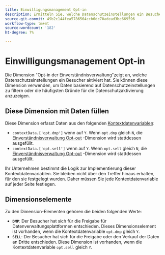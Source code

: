 ```yaml
---
title: Einwilligungsmanagement Opt-in
description: Ermitteln Sie, welche Datenschutzeinstellungen ein Besucher aktiviert hat.
source-git-commit: 49b2c144fea5786564ccb6dc70adead3bc669596
workflow-type: tm+mt
source-wordcount: '182'
ht-degree: 7%

---
```


# Einwilligungsmanagement Opt-in

Die Dimension &quot;Opt-in der Einverständnisverwaltung&quot;zeigt an, welche Datenschutzeinstellungen ein Besucher aktiviert hat. Sie können diese Dimension verwenden, um Daten basierend auf Datenschutzeinstellungen zu filtern oder die häufigsten Gründe für die Datenschutzaktivierung anzuzeigen.

## Diese Dimension mit Daten füllen

Diese Dimension erfasst Daten aus den folgenden [Kontextdatenvariablen](/help/implement/vars/page-vars/contextdata.md):

* `contextData.['opt.dmp']` wenn auf `Y`. Wenn `opt.dmp` gleich `N`, die [Einverständnisverwaltung Opt-out](cm-opt-out.md) -Dimension wird stattdessen ausgefüllt.
* `contextData.['opt.sell']` wenn auf `Y`. Wenn `opt.sell` gleich `N`, die [Einverständnisverwaltung Opt-out](cm-opt-out.md) -Dimension wird stattdessen ausgefüllt.

Ihr Unternehmen bestimmt die Logik zur Implementierung dieser Kontextdatenvariablen. Sie bleiben nicht über den Treffer hinaus erhalten, für den sie festgelegt wurden. Daher müssen Sie jede Kontextdatenvariable auf jeder Seite festlegen.

## Dimensionselemente

Zu den Dimension-Elementen gehören die beiden folgenden Werte:

* **`DMP`**: Der Besucher hat sich für die Freigabe für Datenverwaltungsplattformen entschieden. Dieses Dimensionselement ist vorhanden, wenn die Kontextdatenvariable `opt.dmp` gleich `Y`.
* **`SELL`**: Der Besucher hat sich für die Freigabe oder den Verkauf der Daten an Dritte entschieden. Diese Dimension ist vorhanden, wenn die Kontextdatenvariable `opt.sell` gleich `Y`.
